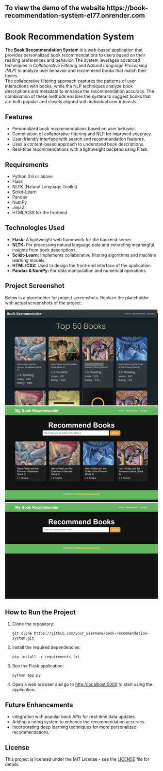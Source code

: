 <h2>To view the demo of the website https://book-recommendation-system-el77.onrender.com</h2>

<h1>Book Recommendation System</h1>
<p>
    The <strong>Book Recommendation System</strong> is a web-based application that provides personalized book recommendations to users based on their reading preferences and behavior. The system leverages advanced techniques in <em>Collaborative Filtering</em> and <em>Natural Language Processing (NLP)</em> to analyze user behavior and recommend books that match their tastes. 
    <br>
    The collaborative filtering approach captures the patterns of user interactions with books, while the NLP techniques analyze book descriptions and metadata to enhance the recommendation accuracy. The combination of these methods enables the system to suggest books that are both popular and closely aligned with individual user interests.
</p>

<h2>Features</h2>
<ul>
    <li>Personalized book recommendations based on user behavior.</li>
    <li>Combination of collaborative filtering and NLP for improved accuracy.</li>
    <li>User-friendly interface with search and recommendation features.</li>
    <li>Uses a content-based approach to understand book descriptions.</li>
    <li>Real-time recommendations with a lightweight backend using Flask.</li>
</ul>

<h2>Requirements</h2>
<ul>
    <li>Python 3.6 or above</li>
    <li>Flask</li>
    <li>NLTK (Natural Language Toolkit)</li>
    <li>Scikit-Learn</li>
    <li>Pandas</li>
    <li>NumPy</li>
    <li>Jinja2</li>
    <li>HTML/CSS for the frontend</li>
</ul>

<h2>Technologies Used</h2>
<ul>
    <li><strong>Flask:</strong> A lightweight web framework for the backend server.</li>
    <li><strong>NLTK:</strong> For processing natural language data and extracting meaningful insights from book descriptions.</li>
    <li><strong>Scikit-Learn:</strong> Implements collaborative filtering algorithms and machine learning models.</li>
    <li><strong>HTML/CSS:</strong> Used to design the front-end interface of the application.</li>
    <li><strong>Pandas & NumPy:</strong> For data manipulation and numerical operations.</li>
</ul>

<h2>Project Screenshot</h2>
<p>Below is a placeholder for project screenshots. Replace the placeholder with actual screenshots of the project:</p>
<img src="1 (1).png" alt="Project Screenshot" width="600">
<img src="3.png" alt="Project Screenshot" width="600">
<img src="4.png" alt="Project Screenshot" width="600">


<h2>How to Run the Project</h2>
<ol>
    <li>Clone the repository:</li>
    <pre><code>git clone https://github.com/your_username/book-recommendation-system.git</code></pre>
    <li>Install the required dependencies:</li>
    <pre><code>pip install -r requirements.txt</code></pre>
    <li>Run the Flask application:</li>
    <pre><code>python app.py</code></pre>
    <li>Open a web browser and go to <a href="http://localhost:5000" target="_blank">http://localhost:5000</a> to start using the application.</li>
</ol>

<h2>Future Enhancements</h2>
<ul>
    <li>Integration with popular book APIs for real-time data updates.</li>
    <li>Adding a rating system to enhance the recommendation accuracy.</li>
    <li>Incorporating deep learning techniques for more personalized recommendations.</li>
</ul>

<h2>License</h2>
<p>This project is licensed under the MIT License - see the <a href="LICENSE">LICENSE</a> file for details.</p>
